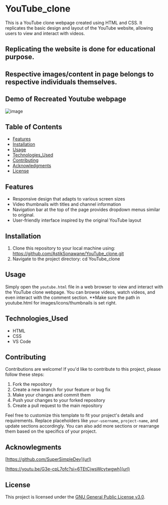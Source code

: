 # YouTube_clone
This is a YouTube clone webpage created using HTML and CSS. It replicates the basic design and layout of the YouTube website, allowing users to view and interact with videos.
  
## Replicating the website is done for educational purpose.
## Respective images/content in page belongs to respective individuals themselves. 

## Demo of Recreated Youtube webpage

![image](https://github.com/AstikSonawane/YouTube_clone/assets/103988783/4f683b3e-c8e3-44ca-a615-86ba49946f08)


## Table of Contents

- [Features](Features)
- [Installation](Installation)
- [Usage](Usage)
- [Technologies_Used](Technologies_Used)
- [Contributing](Contributing)
- [Acknowledgments](Acknowledgments)
- [License](License)

## Features

- Responsive design that adapts to various screen sizes
- Video thumbnails with titles and channel information
- Navigation bar at the top of the page provides dropdown menus similar to original.
- User-friendly interface inspired by the original YouTube layout

## Installation

1. Clone this repository to your local machine using:
   https://github.com/AstikSonawane/YouTube_clone.git
2. Navigate to the project directory:
   cd YouTube_clone

## Usage

Simply open the `youtube.html` file in a web browser to view and interact with the YouTube clone webpage. You can browse videos, watch videos, and even interact with the comment section.
**Make sure the path in youtube.html for images/icons/thumbnails is set right.

## Technologies_Used

- HTML
- CSS
- VS Code

## Contributing

Contributions are welcome! If you'd like to contribute to this project, please follow these steps:

1. Fork the repository
2. Create a new branch for your feature or bug fix
3. Make your changes and commit them
4. Push your changes to your forked repository
5. Create a pull request to the main repository


Feel free to customize this template to fit your project's details and requirements. Replace placeholders like `your-username`, `project-name`, and update sections accordingly. You can also add more sections or rearrange them based on the specifics of your project.

## Acknowlegments

[https://github.com/SuperSimpleDev](url)    

[https://youtu.be/G3e-cpL7ofc?si=6TEtCjwsWcytwgwh](url)

## License

This project is licensed under the [GNU General Public License v3.0](license).

